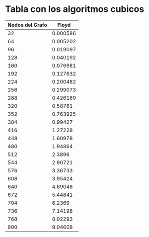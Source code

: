 # Tabla con los algoritmos cubicos

| Nodos del Grafo | Floyd |
|-----------------|-------|
|32|0.000586|
|64|0.005202|
|96|0.019097|
|128|0.040192|
|160|0.076981|
|192|0.127632|
|224|0.200482|
|256|0.299073|
|288|0.426189|
|320|0.58761|
|352|0.763925|
|384|0.99427|
|416|1.27228|
|448|1.60978|
|480|1.94864|
|512|2.3896|
|544|2.90721|
|576|3.36733|
|608|3.95424|
|640|4.69048|
|672|5.44841|
|704|6.2369|
|736|7.14198|
|768|8.02293|
|800|9.04608|
